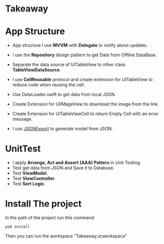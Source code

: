 # Takeaway 
# App Structure
 
* App structure I use **MVVM** with **Delegate** to notify about updates.

* I use the **Repository** design pattern to get Data from Offline DataBase.

* Separate the data source of UITableView to other class **TableViewDataSource**.

* I use **CellReusable** protocol and create  extension for UITableView to reduce code when reusing the cell.

* Use DataLoader.swift to get data from local JSON.

* Create Extension for UIIMageView to download the image from the link.

* Create Extension for UITableViewCell to return Empty Cell with an error message.

* I use [JSONExport](https://github.com/Ahmed-Ali/JSONExport) to generate model from JSON.


# UnitTest
* I apply  **Arrange, Act and Assert (AAA) Pattern** in Unit Testing.
* Test get data from JSON and Save it to Database.
* Test **ViewModel**.
* Test **ViewController**.
* Test **Sort Logic**.


 # Install The project 
 
 In the path of the project run this command 
 
 `pod install`
 
 Then you can run the workspace "Takeaway.xcworkspace"
